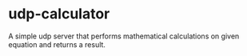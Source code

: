 # udp-calculator
A simple udp server that performs mathematical calculations on given equation and returns a result.
